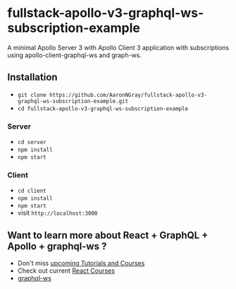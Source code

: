 # fullstack-apollo-v3-graphql-ws-subscription-example

A minimal Apollo Server 3 with Apollo Client 3 application with subscriptions using apollo-client-graphql-ws and graph-ws.

## Installation

* `git clone https://github.com/AaronNGray/fullstack-apollo-v3-graphql-ws-subscription-example.git`
* `cd fullstack-apollo-v3-graphql-ws-subscription-example`

### Server

* `cd server`
* `npm install`
* `npm start`

### Client

* `cd client`
* `npm install`
* `npm start`
* visit `http://localhost:3000`

## Want to learn more about React + GraphQL + Apollo + graphql-ws ?

* Don't miss [upcoming Tutorials and Courses](https://www.getrevue.co/profile/rwieruch)
* Check out current [React Courses](https://roadtoreact.com)
* [graphql-ws](https://github.com/enisdenjo/graphql-ws)
